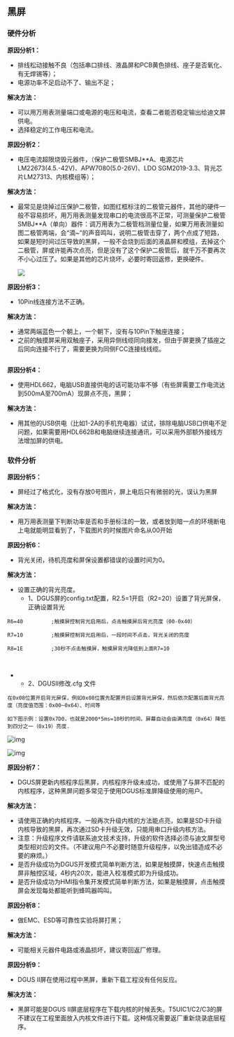 ## 黑屏

### **硬件分析**

**原因分析1：**

- 排线松动接触不良（包括串口排线、液晶屏和PCB黄色排线、座子是否氧化、有无焊锡等）；
- 电源功率不足启动不了、输出不足；

**解决方法：**

- 可以用万用表测量端口或电源的电压和电流，查看二者能否稳定输出给迪文屏供电。
- 选择稳定的工作电压和电流。                  

 

**原因分析2：**

- 电压电流超限烧毁元器件，（保护二极管SMBJ**A、电源芯片LM22673(4.5.-42V)、APW7080(5.0-26V)、LDO SGM2019-3.3、背光芯片LM27313、内核模组等）；

**解决方法：**

- 最常见是烧掉过压保护二极管，如图红框标注的二极管元器件，其他的硬件一般不容易损坏，用万用表测量发现串口的电流很高不正常，可测量保护二极管SMBJ**A（单向）器件：调万用表为二极管档测量位量，如果万用表测量如图二极管两端，会“滴~”的声音鸣叫，说明二极管击穿了，两个点成了短路，如果是短时间过压导致的黑屏，一般不会烧到后面的液晶屏和模组，去掉这个二极管，屏或许能再次点亮，但是没有了这个保护二极管后，就千万不要再次不小心过压了。如果是其他的芯片烧坏，必要时寄回返修，更换硬件。

  

  ![](http://doc.dwin.com.cn/gitbook/images/1.jpg)



 



**原因分析3：**

- 10Pin线连接方法不正确。

**解决方法：**

- 通常两端蓝色一个朝上，一个朝下，没有与10Pin下触座连接；
- 之前的触摸屏采用双触座子，采用异侧线缆同向接发，但由于屏更换了插座之后同向连接不行了，需要更换为同侧FCC连接线线缆。

![]()

 

**原因分析4：**

- 使用HDL662，电脑USB直接供电的话可能功率不够（有些屏需要工作电流达到500mA至700mA）现屏点不亮，黑屏；

**解决方法：**

- 用其他的USB供电（比如1-2A的手机充电器）试试，排除电脑USB口供电不足问题，如果需要用HDL662B和电脑继续连接通讯，可以采用外部额外接线方法增加屏的供电。

 

### **软件分析**

**原因分析5：**

- 屏经过了格式化，没有存放0号图片，屏上电后只有微弱的光，误认为黑屏

**解决方法：**

- 用万用表测量下判断功率是否和手册标注的一致，或者放到暗一点的环境断电上电就能明显看到了，下载图片的时候图片命名从00开始

 

**原因分析6：**

- 背光关闭，待机亮度和屏保设置都错误的设置时间为0。

**解决方法：**

- 设置正确的背光亮度。
  - 1、DGUS屏的config.txt配置，R2.5=1开启（R2=20）设置了背光屏保，正确设置背光

```
R6=40         ;触摸屏控制背光启用后，点击触摸屏后背光亮度（00-0x40）

R7=10         ;触摸屏控制背光启用后，一段时间不点击，背光关闭的亮度

R8=1E         ;30秒不点击触摸屏，触摸屏背光降低到上面R7=10
```

​	

- - 2、DGUSII修改.cfg 文件

```
在0x08位置开启背光屏保，例如0x08位置先配置开启设置背光屏保，然后依次配置后面背光亮度（亮度值范围：0x00~0x64）、时间等

如下图示例：设置0x7D0，也就是2000*5ms=10秒的时间，屏幕自动会由满亮度（0x64）降低到四分之一（0x19）亮度.
```

![img](file:////Users/invokerx/Library/Group%20Containers/UBF8T346G9.Office/msoclip1/01/clip_image006.gif)

![img](file:////Users/invokerx/Library/Group%20Containers/UBF8T346G9.Office/msoclip1/01/clip_image008.gif)

 

**原因分析7：**

- DGUS屏更新内核程序后黑屏，内核程序升级未成功，或使用了与屏不匹配的内核程序，这种黑屏问题多常见于使用DGUS标准屏降级使用的用户。

**解决方法：**

- 请使用正确的内核程序。一般再次升级内核的方法能点亮，如果是SD卡升级内核导致的黑屏，再次通过SD卡升级无效，只能用串口升级内核方法。
- 注意：升级程序文件请联系迪文技术支持，升级的软件选择必须与迪文屏型号类型相对应的文件。（不建议用户不必要时随意升级程序，以免出错造成不必要的麻烦。）
- 是否升级成功为DGUS开发模式简单判断方法，如果是触摸屏，快速点击触摸屏非触控区域，4秒内20次，能进入校准模式即为升级成功。
- 是否升级成功为HMI指令集开发模式简单判断方法，如果是触摸屏，点击触摸屏会发现每处都能听到蜂鸣器鸣叫。

 

**原因分析8：**

- 做EMC、ESD等可靠性实验将屏打黑；

**解决方法：**

- 可能相关元器件电路或液晶损坏，建议寄回返厂修理。

 

**原因分析9：**

- DGUS II屏在使用过程中黑屏，重新下载工程没有任何反应。

**解决方法：**

- 黑屏可能是DGUS II屏底层程序在下载内核的时候丢失。T5UIC1/C2/C3的屏不建议在工程里面放入内核文件进行下载。这种情况需要返厂重新烧录底层程序。

